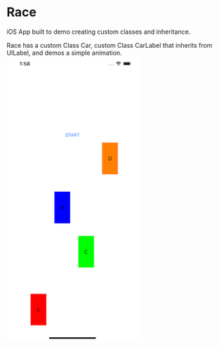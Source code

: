 # Race

iOS App built to demo creating custom classes and inheritance. 

Race has a custom Class Car, custom Class CarLabel that inherits from UILabel, and demos a simple animation.
![alt text](https://github.com/cwalter50/Race/blob/master/RaceScreenShot.png)
